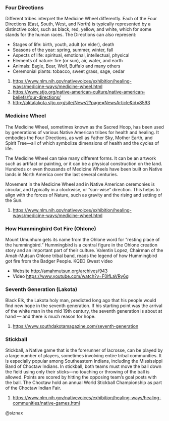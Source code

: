 ### Four Directions

Different tribes interpret the Medicine Wheel differently. Each of the
Four Directions (East, South, West, and North) is typically
represented by a distinctive color, such as black, red, yellow, and
white, which for some stands for the human races. The Directions can
also represent:

* Stages of life: birth, youth, adult (or elder), death
* Seasons of the year: spring, summer, winter, fall
* Aspects of life: spiritual, emotional, intellectual, physical
* Elements of nature: fire (or sun), air, water, and earth
* Animals: Eagle, Bear, Wolf, Buffalo and many others
* Ceremonial plants: tobacco, sweet grass, sage, cedar

1. https://www.nlm.nih.gov/nativevoices/exhibition/healing-ways/medicine-ways/medicine-wheel.html
1. https://www.stjo.org/native-american-culture/native-american-beliefs/four-directions/
1. http://aktalakota.stjo.org/site/News2?page=NewsArticle&id=8593

### Medicine Wheel

The Medicine Wheel, sometimes known as the Sacred Hoop, has been used
by generations of various Native American tribes for health and
healing. It embodies the Four Directions, as well as Father Sky,
Mother Earth, and Spirit Tree—all of which symbolize dimensions of
health and the cycles of life.

The Medicine Wheel can take many different forms. It can be an artwork
such as artifact or painting, or it can be a physical construction on
the land. Hundreds or even thousands of Medicine Wheels have been
built on Native lands in North America over the last several
centuries.

Movement in the Medicine Wheel and in Native American ceremonies is
circular, and typically in a clockwise, or “sun-wise” direction. This
helps to align with the forces of Nature, such as gravity and the
rising and setting of the Sun.

1. https://www.nlm.nih.gov/nativevoices/exhibition/healing-ways/medicine-ways/medicine-wheel.html


### How Hummingbird Got Fire (Ohlone)

Mount Umunhum gets its name from the Ohlone word for  “resting place
of the hummingbird.” Hummingbird is a central figure in the Ohlone
creation story and an important part of their culture. Valentin Lopez,
Chairman of the Amah-Mutsun Ohlone tribal band, reads the legend of
how Hummingbird got fire from the Badger People.  KQED Qwest video

* Website http://amahmutsun.org/archives/943
* Video https://www.youtube.com/watch?v=F0lfLaVRy6g


### Seventh Generation (Lakota)

Black Elk, the Lakota holy man, predicted long ago that his people
would find new hope in the seventh generation. If his starting point
was the arrival of the white man in the mid 19th century, the seventh
generation is about at hand — and there is much reason for hope.

1. https://www.southdakotamagazine.com/seventh-generation


### Stickball

Stickball, a Native game that is the forerunner of lacrosse, can be
played by a large number of players, sometimes involving entire tribal
communities. It is especially popular among Southeastern Indians,
including the Mississippi Band of Choctaw Indians. In stickball, both
teams must move the ball down the field using only their sticks—no
touching or throwing of the ball is allowed. Points are scored by
hitting the opposing team’s goal posts with the ball. The Choctaw hold
an annual World Stickball Championship as part of the Choctaw Indian
Fair.

1. https://www.nlm.nih.gov/nativevoices/exhibition/healing-ways/healing-communities/native-games.html


@siznax
